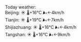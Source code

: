 Today weather:  
Beijing: ☀️   🌡️+16°C 🌬️←4km/h  
Tianjin: ☀️   🌡️+19°C 🌬️←7km/h  
Shijiazhuang: ☀️   🌡️+16°C 🌬️←4km/h  
Tangshan: ☀️   🌡️+16°C 🌬️←9km/h  
